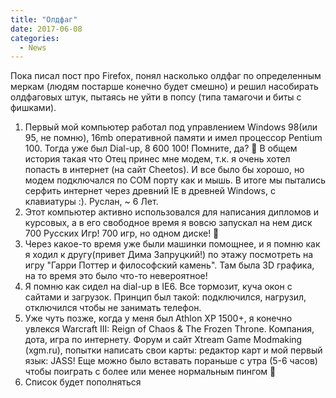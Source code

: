 ```yaml
---
title: "Олдфаг"
date: 2017-06-08
categories:
  - News
---
```


Пока писал пост про Firefox, понял насколько олдфаг по определенным меркам (людям постарше конечно будет смешно) и решил насобирать олдфаговых штук, пытаясь не уйти в попсу (типа тамагочи и биты с фишками).

1. Первый мой компьютер работал под управлением Windows 98(или 95, не помню), 16mb оперативной памяти и имел процессор Pentium 100. Тогда уже был Dial-up, 8 600 100! Помните, да? 🙂 В общем история такая что Отец принес мне модем, т.к. я очень хотел попасть в интернет (на сайт Cheetos). И все было бы хорошо, но модем подключался по COM порту как и мышь. В итоге мы пытались серфить интернет через древний IE в древней Windows, с клавиатуры :). Руслан, ~ 6 Лет.
2. Этот компьютер активно использовался для написания дипломов и курсовых, а в его свободное время я вовсю запускал на нем диск 700 Русских Игр! 700 игр, но одном диске! 🙂
3. Через какое-то время уже были машинки помощнее, и я помню как я ходил к другу(привет Дима Запруцкий!) по этажу посмотреть на игру "Гарри Поттер и философский камень". Там была 3D графика, на то время это было что-то невероятное!
4. Я помню как сидел на dial-up в IE6. Все тормозит, куча окон с сайтами и загрузок. Принцип был такой: подключился, нагрузил, отключился чтобы не занимать телефон.
5. Уже чуть позже, когда у меня был Athlon XP 1500+, я конечно увлекся Warcraft III: Reign of Chaos & The Frozen Throne. Компания, дота, игра по интернету. Форум и сайт Xtream Game Modmaking (xgm.ru), попытки написать свои карты: редактор карт и мой первый язык: JASS! Еще можно было вставать пораньше с утра (5-6 часов) чтобы поиграть с более или менее нормальным пингом 🙂
6. Список будет пополняться
